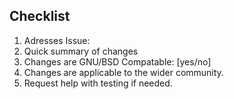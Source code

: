 ## Checklist

1) Adresses Issue: <Link>
2) Quick summary of changes
3) Changes are GNU/BSD Compatable: [yes/no]
4) Changes are applicable to the wider community.
5) Request help with testing if needed.

